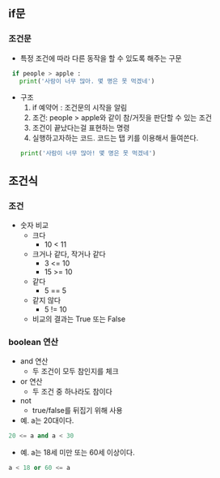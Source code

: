 ## if문
### 조건문  
+ 특정 조건에 따라 다른 동작을 할 수 있도록 해주는 구문
~~~python 
 if people > apple :
   print('사람이 너무 많아. 몇 명은 못 먹겠네')
~~~
+ 구조
  1. if 예약어 : 조건문의 시작을 알림
  2. 조건: people > apple와 같이 참/거짓을 판단할 수 있는 조건
  3. 조건이 끝났다는걸 표현하는 명령
  4. 실행하고자하는 코드. 코드는 탭 키를 이용해서 들여쓴다.
  ~~~python
  print('사람이 너무 많아! 몇 명은 못 먹겠네')
  ~~~
## 조건식
### 조건  
+ 숫자 비교
	+ 크다
		+ 10 < 11
	+ 크거나 같다, 작거나 같다
		+ 3 <= 10
  		+ 15 >= 10
 	+ 같다
  		+ 5 == 5
 	+ 같지 않다
  		+ 5 != 10
	+  비교의 결과는 True 또는 False
### boolean 연산 
+ and 연산
 	+ 두 조건이 모두 참인지를 체크
+ or 연산
 	+ 두 조건 중 하나라도 참이다
+ not
 	+ true/false를 뒤집기 위해 사용
+ 예. a는 20대이다.
~~~python
20 <= a and a < 30
~~~
+ 예. a는 18세 미만 또는 60세 이상이다.
~~~python
a < 18 or 60 <= a
~~~
